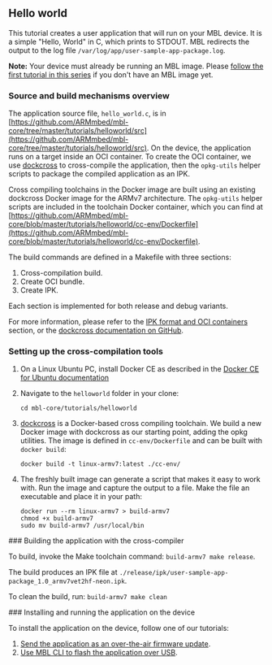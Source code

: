 ## Hello world

This tutorial creates a user application that will run on your MBL device. It is a simple "Hello, World" in C, which prints to STDOUT. MBL redirects the output to the log file `/var/log/app/user-sample-app-package.log`.

<span class="notes">**Note:** Your device must already be running an MBL image. Please [follow the first tutorial in this series]() if you don't have an MBL image yet.</span>

### Source and build mechanisms overview

The application source file, `hello_world.c`, is in [https://github.com/ARMmbed/mbl-core/tree/master/tutorials/helloworld/src](https://github.com/ARMmbed/mbl-core/tree/master/tutorials/helloworld/src). On the device, the application runs on a target inside an OCI container. To create the OCI container, we use [dockcross](https://github.com/dockcross/dockcross) to cross-compile the application, then the `opkg-utils` helper scripts to package the compiled application as an IPK.

Cross compiling toolchains in the Docker image are built using an existing dockcross Docker image for the ARMv7 architecture. The `opkg-utils` helper scripts are included in the toolchain Docker container, which you can find at [https://github.com/ARMmbed/mbl-core/blob/master/tutorials/helloworld/cc-env/Dockerfile](https://github.com/ARMmbed/mbl-core/blob/master/tutorials/helloworld/cc-env/Dockerfile).

The build commands are defined in a Makefile with three sections:

1. Cross-compilation build.
1. Create OCI bundle.
1. Create IPK.

Each section is implemented for both release and debug variants.

<span class="tips">For more information, please refer to the [IPK format and OCI containers]() section, or the [dockcross documentation on GitHub](https://github.com/dockcross/dockcross).</span>
<!--I will create a page with background information about IPK and OCI and link to it-->

### Setting up the cross-compilation tools

1. On a Linux Ubuntu PC, install Docker CE as described in the [Docker CE for Ubuntu documentation](https://docs.docker.com/install/linux/docker-ce/ubuntu/)      

1. Navigate to the `helloworld` folder in your clone:<!--do we know that they cloned it? shouldn't that be a step here?-->

    `cd mbl-core/tutorials/helloworld`           

1. [dockcross](https://github.com/dockcross/dockcross) is a Docker-based cross compiling toolchain. We build a new Docker image with dockcross as our starting point, adding the opkg utilities. The image is defined in `cc-env/Dockerfile` and can be built with `docker build`:

    ```
    docker build -t linux-armv7:latest ./cc-env/
    ```    

1. The freshly built image can generate a script that makes it easy to work with. Run the image and capture the output to a file. Make the file an executable and place it in your path:

    ```
    docker run --rm linux-armv7 > build-armv7  
    chmod +x build-armv7  
    sudo mv build-armv7 /usr/local/bin  
    ```

### Building the application with the cross-compiler            

To build, invoke the Make toolchain command: `build-armv7 make release`.

The build produces an IPK file at `./release/ipk/user-sample-app-package_1.0_armv7vet2hf-neon.ipk`.

To clean the build, run: `build-armv7 make clean`

### Installing and running the application on the device

To install the application on the device, follow one of our tutorials:

1. [Send the application as an over-the-air firmware update]().
1. [Use MBL CLI to flash the application over USB]().
